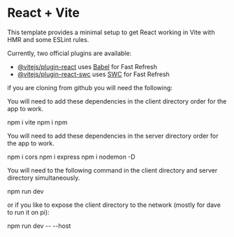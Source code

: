 # React + Vite

This template provides a minimal setup to get React working in Vite with HMR and some ESLint rules.

Currently, two official plugins are available:

- [@vitejs/plugin-react](https://github.com/vitejs/vite-plugin-react/blob/main/packages/plugin-react/README.md) uses [Babel](https://babeljs.io/) for Fast Refresh
- [@vitejs/plugin-react-swc](https://github.com/vitejs/vite-plugin-react-swc) uses [SWC](https://swc.rs/) for Fast Refresh

if you are cloning from github you will need the following:

You will need to add these dependencies in the client directory order for the app to work.

npm i vite
npm i npm


You will need to add these dependencies in the server directory order for the app to work.

npm i cors
npm i express
npm i nodemon -D

You will need to the following command in the client directory and server directory simultaneously. 

npm run dev

or if you like to expose the client directory to the network (mostly for dave to run it on pi):

npm run dev -- --host

